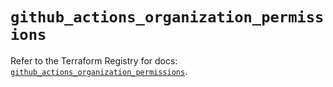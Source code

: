 # `github_actions_organization_permissions`

Refer to the Terraform Registry for docs: [`github_actions_organization_permissions`](https://registry.terraform.io/providers/integrations/github/6.1.0/docs/resources/actions_organization_permissions).
